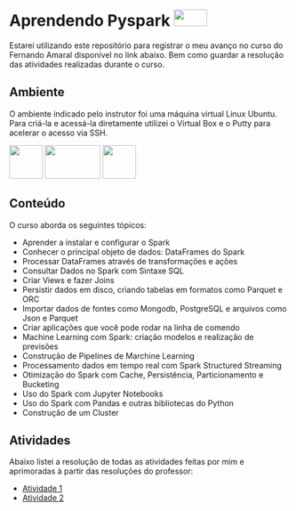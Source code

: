 # Aprendendo Pyspark <img src="https://upload.wikimedia.org/wikipedia/commons/thumb/f/f3/Apache_Spark_logo.svg/2560px-Apache_Spark_logo.svg.png"  width="60" height="30">
Estarei utilizando este repositório para registrar o meu avanço no curso do Fernando Amaral disponível no link abaixo.
Bem como guardar a resolução das atividades realizadas durante o curso.

## Ambiente

O ambiente indicado pelo instrutor foi uma máquina virtual Linux Ubuntu. Para criá-la e acessá-la diretamente utilizei o Virtual Box e o Putty para acelerar o acesso via SSH.

<img src="https://upload.wikimedia.org/wikipedia/commons/d/d5/Virtualbox_logo.png?20150209215936"  width="60" height="60"> <img src="https://upload.wikimedia.org/wikipedia/commons/e/e0/Ubuntu_logo_orange.png"  width="100" height="60"> <img src="https://upload.wikimedia.org/wikipedia/commons/thumb/e/e7/PuTTY_Icon.svg/2048px-PuTTY_Icon.svg.png"  width="60" height="60">

## Conteúdo
O curso aborda os seguintes tópicos:

- Aprender a instalar e configurar o Spark
- Conhecer o principal objeto de dados: DataFrames do Spark
- Processar DataFrames através de transformações e ações
- Consultar Dados no Spark com Sintaxe SQL
- Criar Views e fazer Joins
- Persistir dados em disco, criando tabelas em formatos como Parquet e ORC
- Importar dados de fontes como Mongodb, PostgreSQL e arquivos como Json e Parquet
- Criar aplicações que você pode rodar na linha de comendo
- Machine Learning com Spark: criação modelos e realização de previsões
- Construção de Pipelines de Marchine Learning
- Processamento dados em tempo real com Spark Structured Streaming
- Otimização do Spark com Cache, Persistência, Particionamento e Bucketing
- Uso do Spark com Jupyter Notebooks
- Uso do Spark com Pandas e outras bibliotecas do Python
- Construção de um Cluster

## Atividades

Abaixo listei a resolução de todas as atividades feitas por mim e aprimoradas à partir das resoluções do professor:

- [Atividade 1](https://github.com/wesleyssantos27/pyspark_studies/blob/main/Atividades/Atividade1.md)
- [Atividade 2](https://github.com/wesleyssantos27/pyspark_studies/blob/main/Atividades/Atividade2.md)
